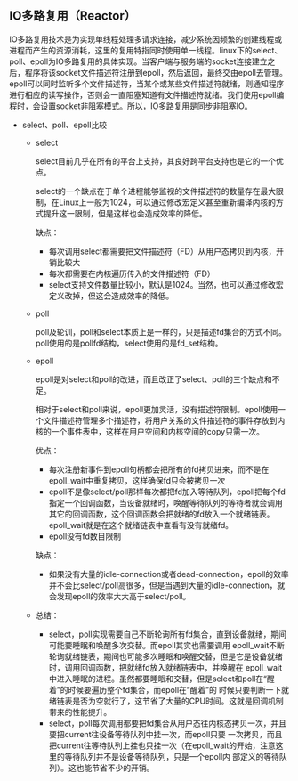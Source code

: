 ## IO多路复用（Reactor）

   IO多路复用技术是为实现单线程处理多请求连接，减少系统因频繁的创建线程或进程而产生的资源消耗，这里的复用特指同时使用单一线程。linux下的select、poll、epoll为IO多路复用的具体实现。当客户端与服务端的socket连接建立之后，程序将该socket文件描述符注册到epoll，然后返回，最终交由epoll去管理。epoll可以同时监听多个文件描述符，当某个或某些文件描述符就绪，则通知程序进行相应的读写操作，否则会一直阻塞知道有文件描述符就绪。我们使用epoll编程时，会设置socket非阻塞模式。所以，IO多路复用是同步非阻塞IO。

* select、poll、epoll比较

    * select
    
        select目前几乎在所有的平台上支持，其良好跨平台支持也是它的一个优点。

        select的一个缺点在于单个进程能够监视的文件描述符的数量存在最大限制，在Linux上一般为1024，可以通过修改宏定义甚至重新编译内核的方式提升这一限制，但是这样也会造成效率的降低。

        缺点：

        * 每次调用select都需要把文件描述符（FD）从用户态拷贝到内核，开销比较大
        * 每次都需要在内核遍历传入的文件描述符（FD）
        * select支持文件数量比较小，默认是1024。当然，也可以通过修改宏定义改掉，但这会造成效率的降低。

    * poll
    
        poll及轮训，poll和select本质上是一样的，只是描述fd集合的方式不同。poll使用的是pollfd结构，select使用的是fd_set结构。

    * epoll
        
        epoll是对select和poll的改进，而且改正了select、poll的三个缺点和不足。

        相对于select和poll来说，epoll更加灵活，没有描述符限制。epoll使用一个文件描述符管理多个描述符，将用户关系的文件描述符的事件存放到内核的一个事件表中，这样在用户空间和内核空间的copy只需一次。

        优点：

        * 每次注册新事件到epoll句柄都会把所有的fd拷贝进来，而不是在epoll_wait中重复拷贝，这样确保fd只会被拷贝一次
        * epoll不是像select/poll那样每次都把fd加入等待队列，epoll把每个fd指定一个回调函数，当设备就绪时，唤醒等待队列的等待者就会调用其它的回调函数，这个回调函数会把就绪的fd放入一个就绪链表。epoll_wait就是在这个就绪链表中查看有没有就绪fd。
        * epoll没有fd数目限制
        
        缺点：

        * 如果没有大量的idle-connection或者dead-connection，epoll的效率并不会比select/poll高很多，但是当遇到大量的idle-connection，就会发现epoll的效率大大高于select/poll。
            
    * 总结：
        
        * select，poll实现需要自己不断轮询所有fd集合，直到设备就绪，期间可能要睡眠和唤醒多次交替。而epoll其实也需要调用 epoll_wait不断轮询就绪链表，期间也可能多次睡眠和唤醒交替，但是它是设备就绪时，调用回调函数，把就绪fd放入就绪链表中，并唤醒在 epoll_wait中进入睡眠的进程。虽然都要睡眠和交替，但是select和poll在“醒着”的时候要遍历整个fd集合，而epoll在“醒着”的 时候只要判断一下就绪链表是否为空就行了，这节省了大量的CPU时间。这就是回调机制带来的性能提升。
        * select，poll每次调用都要把fd集合从用户态往内核态拷贝一次，并且要把current往设备等待队列中挂一次，而epoll只要 一次拷贝，而且把current往等待队列上挂也只挂一次（在epoll_wait的开始，注意这里的等待队列并不是设备等待队列，只是一个epoll内 部定义的等待队列）。这也能节省不少的开销。
